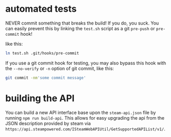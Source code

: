 # automated tests
NEVER commit something that breaks the build! If you do, you suck. You can
easily prevent this by linking the `test.sh` script as a git `pre-push` or
`pre-commit` hook!

like this:
```bash
ln test.sh .git/hooks/pre-commit
```

If you use a git commit hook for testing, you may also bypass this hook with
the `--no-verify` or `-n` option of git commit, like this:
```bash
git commit -nm'some commit message'
```

# building the API
You can build a new API interface base upon the `steam-api.json` file by running
`npm run build-api`. This allows for easy upgrading the api from the JSON
description provided by steam via `https://api.steampowered.com/ISteamWebAPIUtil/GetSupportedAPIList/v1/`.
